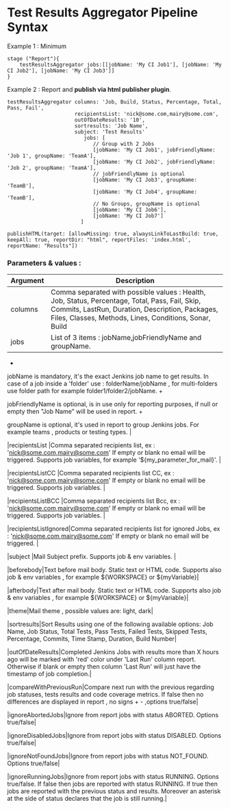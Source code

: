 # Test Results Aggregator Pipeline Syntax

Example 1 : Minimum
	
	stage ("Report"){
		testResultsAggregator jobs:[[jobName: 'My CI Job1'], [jobName: 'My CI Job2'], [jobName: 'My CI Job3']]
	}
	

Example 2 : Report and **publish via html publisher plugin**.

    testResultsAggregator columns: 'Job, Build, Status, Percentage, Total, Pass, Fail',
                          recipientsList: 'nick@some.com,mairy@some.com',
                          outOfDateResults: '10', 
                          sortresults: 'Job Name',
                          subject: 'Test Results'
                        	 jobs: [
                                // Group with 2 Jobs
                                [jobName: 'My CI Job1', jobFriendlyName: 'Job 1', groupName: 'TeamA'],
                                [jobName: 'My CI Job2', jobFriendlyName: 'Job 2', groupName: 'TeamA'],
                                // jobFriendlyName is optional
                                [jobName: 'My CI Job3', groupName: 'TeamB'],
                                [jobName: 'My CI Job4', groupName: 'TeamB'],
                                // No Groups, groupName is optional
                                [jobName: 'My CI Job6'],
                                [jobName: 'My CI Job7']
                            ]
		
	publishHTML(target: [allowMissing: true, alwaysLinkToLastBuild: true, keepAll: true, reportDir: "html", reportFiles: 'index.html', reportName: "Results"])
	
				
### Parameters & values :
 
 | Argument | Description | 
| --- | ----------- |
| columns | Comma separated with possible values : Health, Job, Status, Percentage, Total, Pass, Fail, Skip, Commits, LastRun, Duration, Description, Packages, Files, Classes, Methods, Lines, Conditions, Sonar, Build | 
| jobs | List of 3 items : jobName,jobFriendlyName and groupName. 
 +
jobName is mandatory, it's the exact Jenkins job name to get results. In case of a job inside a 'folder' use : folderName/jobName , for multi-folders use folder path for example folder1/folder2/jobName.
 +
 
jobFriendlyName is optional, is in use only for reporting purposes, if null or empty then "Job Name" will be used in report.
 +
 
groupName is optional, it's used in report to group Jenkins jobs. For example teams , products or testing types.  |  

|recipientsList |Comma separated recipients list, ex : 'nick@some.com,mairy@some.com' If empty or blank no email will be triggered. Supports job variables, for example '${my_parameter_for_mail}'. | 

|recipientsListCC |Comma separated recipients list CC, ex : 'nick@some.com,mairy@some.com' If empty or blank no email will be triggered. Supports job variables. | 

|recipientsListBCC |Comma separated recipients list Bcc, ex : 'nick@some.com,mairy@some.com' If empty or blank no email will be triggered. Supports job variables. | 

|recipientsListIgnored|Comma separated recipients list for ignored Jobs, ex : 'nick@some.com,mairy@some.com' If empty or blank no email will be triggered. |

|subject |Mail Subject prefix. Supports job & env variables. |

|beforebody|Text before mail body. Static text or HTML code. Supports also job & env variables , for example ${WORKSPACE} or ${myVariable}|

|afterbody|Text after mail body. Static text or HTML code. Supports also job & env variables , for example ${WORKSPACE} or ${myVariable}|

|theme|Mail theme , possible values are: light, dark|

|sortresults|Sort Results using one of the following available options: Job Name, Job Status, Total Tests, Pass Tests, Failed Tests, Skipped Tests, Percentage, Commits, Time Stamp, Duration, Build Number|

|outOfDateResults|Completed Jenkins Jobs with results more than X hours ago will be marked with 'red' color under 'Last Run' column report. Otherwise if blank or empty then column 'Last Run' will just have the timestamp of job completion.|

|compareWithPreviousRun|Compare next run with the previous regarding job statuses, tests results and code coverage metrics. If false then no differences are displayed in report , no signs + - ,options true/false|

|ignoreAbortedJobs|Ignore from report jobs with status ABORTED. Options true/false|

|ignoreDisabledJobs|Ignore from report jobs with status DISABLED. Options true/false|

|ignoreNotFoundJobs|Ignore from report jobs with status NOT_FOUND. Options true/false|

|ignoreRunningJobs|Ignore from report jobs with status RUNNING. Options true/false. If false then jobs are reported with status RUNNING. If true then jobs are reported with the previous status and results. Moreover an asterisk at the side of status declares that the job is still running.|

